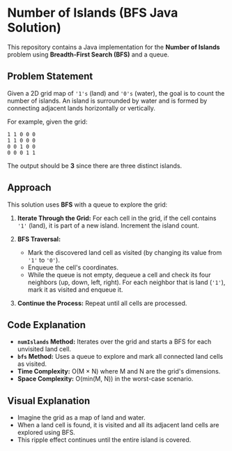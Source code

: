 # Number of Islands (BFS Java Solution)

This repository contains a Java implementation for the **Number of Islands** problem using **Breadth-First Search (BFS)** and a queue.

## Problem Statement

Given a 2D grid map of `'1's` (land) and `'0's` (water), the goal is to count the number of islands. An island is surrounded by water and is formed by connecting adjacent lands horizontally or vertically.

For example, given the grid:

```
1 1 0 0 0
1 1 0 0 0
0 0 1 0 0
0 0 0 1 1
```

The output should be **3** since there are three distinct islands.

## Approach

This solution uses **BFS** with a queue to explore the grid:

1. **Iterate Through the Grid:** For each cell in the grid, if the cell contains `'1'` (land), it is part of a new island. Increment the island count.

2. **BFS Traversal:**
   - Mark the discovered land cell as visited (by changing its value from `'1'` to `'0'`).
   - Enqueue the cell's coordinates.
   - While the queue is not empty, dequeue a cell and check its four neighbors (up, down, left, right). For each neighbor that is land (`'1'`), mark it as visited and enqueue it.

3. **Continue the Process:** Repeat until all cells are processed.

## Code Explanation

- **`numIslands` Method:** Iterates over the grid and starts a BFS for each unvisited land cell.
- **`bfs` Method:** Uses a queue to explore and mark all connected land cells as visited.
- **Time Complexity:** O(M × N) where M and N are the grid's dimensions.
- **Space Complexity:** O(min(M, N)) in the worst-case scenario.

## Visual Explanation

- Imagine the grid as a map of land and water.
- When a land cell is found, it is visited and all its adjacent land cells are explored using BFS.
- This ripple effect continues until the entire island is covered.

